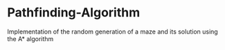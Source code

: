 # Pathfinding-Algorithm
Implementation of the random generation of a maze and its solution using the A* algorithm

